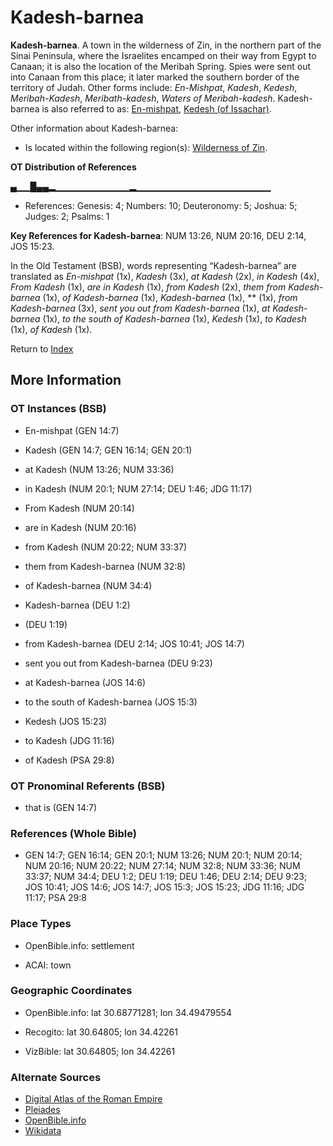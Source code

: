 # Kadesh-barnea
**Kadesh-barnea**. 
A town in the wilderness of Zin, in the northern part of the Sinai Peninsula, where the Israelites encamped on their way from Egypt to Canaan; it is also the location of the Meribah Spring. Spies were sent out into Canaan from this place; it later marked the southern border of the territory of Judah. 
Other forms include: 
*En-Mishpat*, *Kadesh*, *Kedesh*, *Meribah-Kadesh*, *Meribath-kadesh*, *Waters of Meribah-kadesh*. 
Kadesh-barnea is also referred to as: 
[En-mishpat](En-mishpat.md), [Kedesh (of Issachar)](Kedesh.2.md). 




Other information about Kadesh-barnea:


* Is located within the following region(s): 
[Wilderness of Zin](Zin.md). 


**OT Distribution of References**

▄▁▁█▄▄▂▁▁▁▁▁▁▁▁▁▁▁▂▁▁▁▁▁▁▁▁▁▁▁▁▁▁▁▁▁▁▁▁
* References: Genesis: 4; Numbers: 10; Deuteronomy: 5; Joshua: 5; Judges: 2; Psalms: 1



**Key References for Kadesh-barnea**: 
NUM 13:26, NUM 20:16, DEU 2:14, JOS 15:23. 


In the Old Testament (BSB), words representing “Kadesh-barnea” are translated as 
*En-mishpat* (1x), *Kadesh* (3x), *at Kadesh* (2x), *in Kadesh* (4x), *From Kadesh* (1x), *are in Kadesh* (1x), *from Kadesh* (2x), *them from Kadesh-barnea* (1x), *of Kadesh-barnea* (1x), *Kadesh-barnea* (1x), ** (1x), *from Kadesh-barnea* (3x), *sent you out from Kadesh-barnea* (1x), *at Kadesh-barnea* (1x), *to the south of Kadesh-barnea* (1x), *Kedesh* (1x), *to Kadesh* (1x), *of Kadesh* (1x). 




Return to [Index](00-Index.md)

## More Information

### OT Instances (BSB)

* En-mishpat (GEN 14:7)

* Kadesh (GEN 14:7; GEN 16:14; GEN 20:1)

* at Kadesh (NUM 13:26; NUM 33:36)

* in Kadesh (NUM 20:1; NUM 27:14; DEU 1:46; JDG 11:17)

* From Kadesh (NUM 20:14)

* are in Kadesh (NUM 20:16)

* from Kadesh (NUM 20:22; NUM 33:37)

* them from Kadesh-barnea (NUM 32:8)

* of Kadesh-barnea (NUM 34:4)

* Kadesh-barnea (DEU 1:2)

*  (DEU 1:19)

* from Kadesh-barnea (DEU 2:14; JOS 10:41; JOS 14:7)

* sent you out from Kadesh-barnea (DEU 9:23)

* at Kadesh-barnea (JOS 14:6)

* to the south of Kadesh-barnea (JOS 15:3)

* Kedesh (JOS 15:23)

* to Kadesh (JDG 11:16)

* of Kadesh (PSA 29:8)



### OT Pronominal Referents (BSB)

* that is (GEN 14:7)



### References (Whole Bible)

* GEN 14:7; GEN 16:14; GEN 20:1; NUM 13:26; NUM 20:1; NUM 20:14; NUM 20:16; NUM 20:22; NUM 27:14; NUM 32:8; NUM 33:36; NUM 33:37; NUM 34:4; DEU 1:2; DEU 1:19; DEU 1:46; DEU 2:14; DEU 9:23; JOS 10:41; JOS 14:6; JOS 14:7; JOS 15:3; JOS 15:23; JDG 11:16; JDG 11:17; PSA 29:8


### Place Types

* OpenBible.info: settlement

* ACAI: town



### Geographic Coordinates

* OpenBible.info: lat 30.68771281; lon 34.49479554

* Recogito: lat 30.64805; lon 34.42261

* VizBible: lat 30.64805; lon 34.42261



### Alternate Sources

* [Digital Atlas of the Roman Empire](https://imperium.ahlfeldt.se/places/22035)
* [Pleiades](https://pleiades.stoa.org/places/687868)
* [OpenBible.info](https://www.openbible.info/geo/ancient/ac2cef0)
* [Wikidata](http://www.wikidata.org/entity/Q954599)



